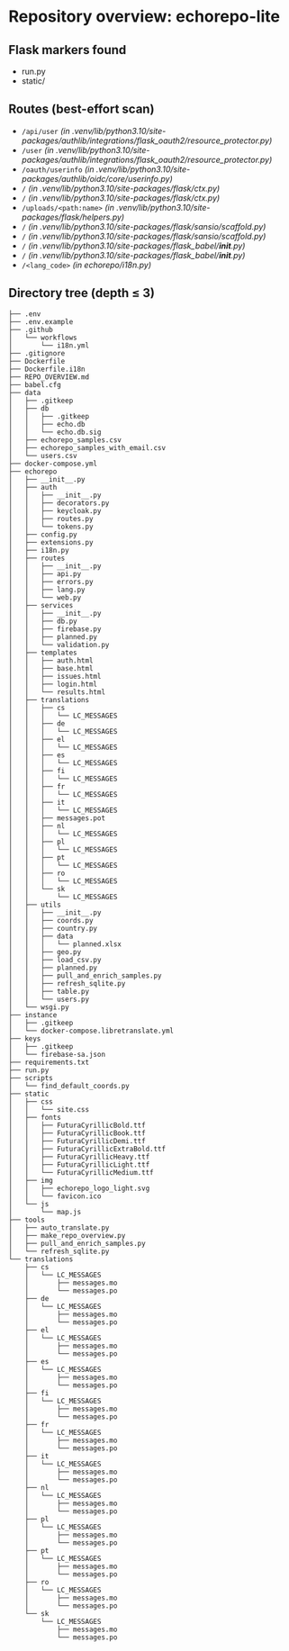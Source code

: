 # Repository overview: echorepo-lite

## Flask markers found

- run.py
- static/

## Routes (best-effort scan)

- `/api/user`  _(in .venv/lib/python3.10/site-packages/authlib/integrations/flask_oauth2/resource_protector.py)_
- `/user`  _(in .venv/lib/python3.10/site-packages/authlib/integrations/flask_oauth2/resource_protector.py)_
- `/oauth/userinfo`  _(in .venv/lib/python3.10/site-packages/authlib/oidc/core/userinfo.py)_
- `/`  _(in .venv/lib/python3.10/site-packages/flask/ctx.py)_
- `/`  _(in .venv/lib/python3.10/site-packages/flask/ctx.py)_
- `/uploads/<path:name>`  _(in .venv/lib/python3.10/site-packages/flask/helpers.py)_
- `/`  _(in .venv/lib/python3.10/site-packages/flask/sansio/scaffold.py)_
- `/`  _(in .venv/lib/python3.10/site-packages/flask/sansio/scaffold.py)_
- `/`  _(in .venv/lib/python3.10/site-packages/flask_babel/__init__.py)_
- `/`  _(in .venv/lib/python3.10/site-packages/flask_babel/__init__.py)_
- `/<lang_code>`  _(in echorepo/i18n.py)_

## Directory tree (depth ≤ 3)

```
├── .env
├── .env.example
├── .github
│   └── workflows
│       └── i18n.yml
├── .gitignore
├── Dockerfile
├── Dockerfile.i18n
├── REPO_OVERVIEW.md
├── babel.cfg
├── data
│   ├── .gitkeep
│   ├── db
│   │   ├── .gitkeep
│   │   ├── echo.db
│   │   └── echo.db.sig
│   ├── echorepo_samples.csv
│   ├── echorepo_samples_with_email.csv
│   └── users.csv
├── docker-compose.yml
├── echorepo
│   ├── __init__.py
│   ├── auth
│   │   ├── __init__.py
│   │   ├── decorators.py
│   │   ├── keycloak.py
│   │   ├── routes.py
│   │   └── tokens.py
│   ├── config.py
│   ├── extensions.py
│   ├── i18n.py
│   ├── routes
│   │   ├── __init__.py
│   │   ├── api.py
│   │   ├── errors.py
│   │   ├── lang.py
│   │   └── web.py
│   ├── services
│   │   ├── __init__.py
│   │   ├── db.py
│   │   ├── firebase.py
│   │   ├── planned.py
│   │   └── validation.py
│   ├── templates
│   │   ├── auth.html
│   │   ├── base.html
│   │   ├── issues.html
│   │   ├── login.html
│   │   └── results.html
│   ├── translations
│   │   ├── cs
│   │   │   └── LC_MESSAGES
│   │   ├── de
│   │   │   └── LC_MESSAGES
│   │   ├── el
│   │   │   └── LC_MESSAGES
│   │   ├── es
│   │   │   └── LC_MESSAGES
│   │   ├── fi
│   │   │   └── LC_MESSAGES
│   │   ├── fr
│   │   │   └── LC_MESSAGES
│   │   ├── it
│   │   │   └── LC_MESSAGES
│   │   ├── messages.pot
│   │   ├── nl
│   │   │   └── LC_MESSAGES
│   │   ├── pl
│   │   │   └── LC_MESSAGES
│   │   ├── pt
│   │   │   └── LC_MESSAGES
│   │   ├── ro
│   │   │   └── LC_MESSAGES
│   │   └── sk
│   │       └── LC_MESSAGES
│   ├── utils
│   │   ├── __init__.py
│   │   ├── coords.py
│   │   ├── country.py
│   │   ├── data
│   │   │   └── planned.xlsx
│   │   ├── geo.py
│   │   ├── load_csv.py
│   │   ├── planned.py
│   │   ├── pull_and_enrich_samples.py
│   │   ├── refresh_sqlite.py
│   │   ├── table.py
│   │   └── users.py
│   └── wsgi.py
├── instance
│   ├── .gitkeep
│   └── docker-compose.libretranslate.yml
├── keys
│   ├── .gitkeep
│   └── firebase-sa.json
├── requirements.txt
├── run.py
├── scripts
│   └── find_default_coords.py
├── static
│   ├── css
│   │   └── site.css
│   ├── fonts
│   │   ├── FuturaCyrillicBold.ttf
│   │   ├── FuturaCyrillicBook.ttf
│   │   ├── FuturaCyrillicDemi.ttf
│   │   ├── FuturaCyrillicExtraBold.ttf
│   │   ├── FuturaCyrillicHeavy.ttf
│   │   ├── FuturaCyrillicLight.ttf
│   │   └── FuturaCyrillicMedium.ttf
│   ├── img
│   │   ├── echorepo_logo_light.svg
│   │   └── favicon.ico
│   └── js
│       └── map.js
├── tools
│   ├── auto_translate.py
│   ├── make_repo_overview.py
│   ├── pull_and_enrich_samples.py
│   └── refresh_sqlite.py
└── translations
    ├── cs
    │   └── LC_MESSAGES
    │       ├── messages.mo
    │       └── messages.po
    ├── de
    │   └── LC_MESSAGES
    │       ├── messages.mo
    │       └── messages.po
    ├── el
    │   └── LC_MESSAGES
    │       ├── messages.mo
    │       └── messages.po
    ├── es
    │   └── LC_MESSAGES
    │       ├── messages.mo
    │       └── messages.po
    ├── fi
    │   └── LC_MESSAGES
    │       ├── messages.mo
    │       └── messages.po
    ├── fr
    │   └── LC_MESSAGES
    │       ├── messages.mo
    │       └── messages.po
    ├── it
    │   └── LC_MESSAGES
    │       ├── messages.mo
    │       └── messages.po
    ├── nl
    │   └── LC_MESSAGES
    │       ├── messages.mo
    │       └── messages.po
    ├── pl
    │   └── LC_MESSAGES
    │       ├── messages.mo
    │       └── messages.po
    ├── pt
    │   └── LC_MESSAGES
    │       ├── messages.mo
    │       └── messages.po
    ├── ro
    │   └── LC_MESSAGES
    │       ├── messages.mo
    │       └── messages.po
    └── sk
        └── LC_MESSAGES
            ├── messages.mo
            └── messages.po
```
